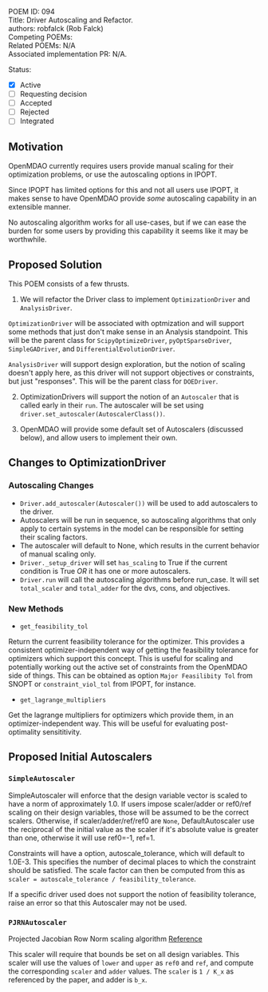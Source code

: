 POEM ID: 094  
Title: Driver Autoscaling and Refactor.   
authors: robfalck (Rob Falck)  
Competing POEMs:  
Related POEMs:  N/A  
Associated implementation PR: N/A. 

Status:

- [x] Active
- [ ] Requesting decision
- [ ] Accepted 
- [ ] Rejected
- [ ] Integrated

## Motivation

OpenMDAO currently requires users provide manual scaling for their optimization problems, or use the autoscaling
options in IPOPT.

Since IPOPT has limited options for this and not all users use IPOPT, it makes sense to have OpenMDAO provide _some_ autoscaling capability in an extensible manner.

No autoscaling algorithm works for all use-cases, but if we can ease the burden for some users by providing this capability it seems like it may be worthwhile.

## Proposed Solution

This POEM consists of a few thrusts.

1. We will refactor the Driver class to implement `OptimizationDriver` and `AnalysisDriver`.

`OptimizationDriver` will be associated with optmization and will support some methods that just don't make sense in an Analysis standpoint. This will be the parent class for `ScipyOptimizeDriver`, `pyOptSparseDriver`, `SimpleGADriver`, and `DifferentialEvolutionDriver`.

`AnalysisDriver` will support design exploration, but the notion of scaling doesn't apply here, as this driver will not support objectives or constraints, but just "responses". This will be the parent class for `DOEDriver`.

2. OptimizationDrivers will support the notion of an `Autoscaler` that is called early in their `run`. The autoscaler will be set using `driver.set_autoscaler(AutoscalerClass())`.

3. OpenMDAO will provide some default set of Autoscalers (discussed below), and allow users to implement their own.

## Changes to OptimizationDriver

### Autoscaling Changes

 - `Driver.add_autoscaler(Autoscaler())` will be used to add autoscalers to the driver.
 - Autoscalers will be run in sequence, so autoscaling algorithms that only apply to certain systems in the model can be responsible for setting their scaling factors.
 - The autoscaler will default to None, which results in the current behavior of manual scaling only.
 - `Driver._setup_driver` will set `has_scaling` to True if the current condition is True *OR* it has one or more autoscalers.
 - `Driver.run` will call the autoscaling algorithms before run_case. It will set `total_scaler` and `total_adder` for the dvs, cons, and objectives.

### New Methods

- `get_feasibility_tol`

Return the current feasibility tolerance for the optimizer. This provides a consistent optimizer-independent way of getting the feasibility tolerance for optimizers which support this concept. This is useful for scaling and potentially working out the active set of constraints from the OpenMDAO side of things. This can be obtained as option `Major Feasilibity Tol` from SNOPT or `constraint_viol_tol` from IPOPT, for instance.

- `get_lagrange_multipliers`

Get the lagrange multipliers for optimizers which provide them, in an optimizer-independent way. This will be useful for evaluating post-optimality sensititivity.

## Proposed Initial Autoscalers

### `SimpleAutoscaler`

SimpleAutoscaler will enforce that the design variable vector is scaled to have a norm of approximately 1.0.
If users impose scaler/adder or ref0/ref scaling on their design variables, those will be assumed to be the correct scalers.
Otherwise, if scaler/adder/ref/ref0 are `None`, DefaultAutoscaler use the reciprocal of the initial value as the scaler if it's absolute value is greater than one, otherwise it will use ref0=-1, ref=1.

Constraints will have a option, autoscale_tolerance, which will default to 1.0E-3. This specifies the number of decimal places to which the constraint should be satisfied. The scale factor can then be computed from this as `scaler = autoscale_tolerance / feasibility_tolerance`.

If a specific driver used does not support the notion of feasibility tolerance, raise an error so that this Autoscaler may not be used.

### `PJRNAutoscaler`

 Projected Jacobian Row Norm scaling algorithm
 [Reference](https://elib.dlr.de/93327/1/Performance_analysis_of_linear_and_nonlinear_techniques.pdf)
 
 This scaler will require that bounds be set on all design variables.
 This scaler will use the values of `lower` and `upper` as `ref0` and `ref`, and compute the corresponding `scaler` and `adder` values.
 The `scaler` is `1 / K_x` as referenced by the paper, and adder is `b_x`.
